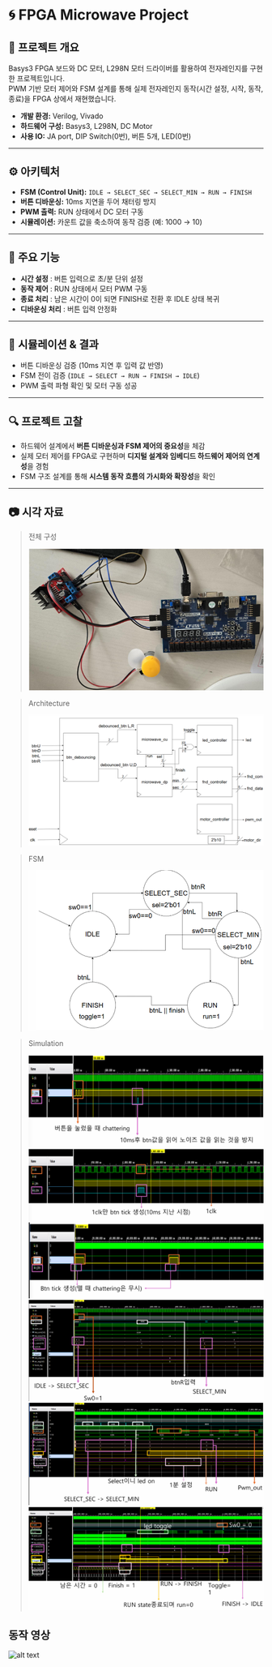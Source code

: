 # 🌀 FPGA Microwave Project

## 📌 프로젝트 개요
Basys3 FPGA 보드와 DC 모터, L298N 모터 드라이버를 활용하여 전자레인지를 구현한 프로젝트입니다.  
PWM 기반 모터 제어와 FSM 설계를 통해 실제 전자레인지 동작(시간 설정, 시작, 동작, 종료)을 FPGA 상에서 재현했습니다.

- **개발 환경:** Verilog, Vivado  
- **하드웨어 구성:** Basys3, L298N, DC Motor  
- **사용 IO:** JA port, DIP Switch(0번), 버튼 5개, LED(0번)  

---

## ⚙️ 아키텍처
- **FSM (Control Unit):** `IDLE → SELECT_SEC → SELECT_MIN → RUN → FINISH`  
- **버튼 디바운싱:** 10ms 지연을 두어 채터링 방지  
- **PWM 출력:** RUN 상태에서 DC 모터 구동  
- **시뮬레이션:** 카운트 값을 축소하여 동작 검증 (예: 1000 → 10)  

---

## 🎯 주요 기능
- **시간 설정** : 버튼 입력으로 초/분 단위 설정  
- **동작 제어** : RUN 상태에서 모터 PWM 구동  
- **종료 처리** : 남은 시간이 0이 되면 FINISH로 전환 후 IDLE 상태 복귀  
- **디바운싱 처리** : 버튼 입력 안정화  

---

## 🧪 시뮬레이션 & 결과
- 버튼 디바운싱 검증 (10ms 지연 후 입력 값 반영)  
- FSM 전이 검증 (`IDLE → SELECT → RUN → FINISH → IDLE`)  
- PWM 출력 파형 확인 및 모터 구동 성공  

---

## 🔍 프로젝트 고찰
- 하드웨어 설계에서 **버튼 디바운싱과 FSM 제어의 중요성**을 체감  
- 실제 모터 제어를 FPGA로 구현하며 **디지털 설계와 임베디드 하드웨어 제어의 연계성**을 경험  
- FSM 구조 설계를 통해 **시스템 동작 흐름의 가시화와 확장성**을 확인  

---

## 📷 시각 자료
> 전체 구성 
>
> ![alt text](<image/스크린샷 2025-10-08 204848.png>) 

> Architecture
>
>![alt text](<image/스크린샷 2025-10-08 204853.png>) 

> FSM
>
>![alt text](<image/스크린샷 2025-10-08 204900.png>) 

> Simulation
>
> ![alt text](<image/스크린샷 2025-10-08 204909.png>) 
> ![alt text](<image/스크린샷 2025-10-08 204914.png>) 
> ![alt text](<image/스크린샷 2025-10-08 204921.png>) 
> ![alt text](<image/스크린샷 2025-10-08 204937.png>) 
> ![alt text](<image/스크린샷 2025-10-08 204944.png>) 
> ![alt text](<image/스크린샷 2025-10-08 204949.png>) 



## 동작 영상
![alt text](동작영상.gif)